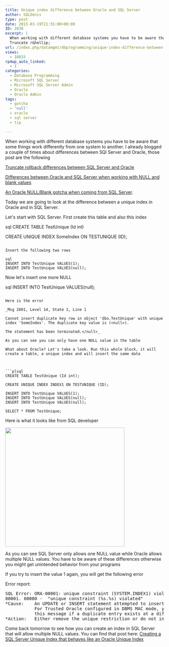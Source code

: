 ```yaml
---
title: Unique index difference between Oracle and SQL Server
author: SQLDenis
type: post
date: 2013-03-19T21:55:00+00:00
ID: 2038
excerpt: |
  When working with different database systems you have to be aware that some things work differently from one system to another. I already blogged a couple of times about differences between SQl Server and Oracle, those post are the following
  Truncate r&hellip;
url: /index.php/datamgmt/dbprogramming/unique-index-difference-between-oracle/
views:
  - 10833
rp4wp_auto_linked:
  - 1
categories:
  - Database Programming
  - Microsoft SQL Server
  - Microsoft SQL Server Admin
  - Oracle
  - Oracle Admin
tags:
  - gotcha
  - 'null'
  - oracle
  - sql server
  - tip

---
```

When working with different database systems you have to be aware that some things work differently from one system to another. I already blogged a couple of times about differences between SQl Server and Oracle, those post are the following
  
[Truncate rollback differences between SQL Server and Oracle][1]
  
[Differences between Oracle and SQL Server when working with NULL and blank values][2]
  
[An Oracle NULL/Blank gotcha when coming from SQL Server][3]. 

Today we are going to look at the difference between a unique index in Oracle and in SQL Server.

Let's start with SQL Server. First create this table and also this index

sql
CREATE TABLE TestUnique (Id int)


CREATE UNIQUE INDEX SomeIndex ON TESTUNIQUE (ID);
```

Insert the following two rows

sql
INSERT INTO TestUnique VALUES(1);
INSERT INTO TestUnique VALUES(null);
```

Now let's insert one more NULL

sql
INSERT INTO TestUnique VALUES(null);
```

Here is the error
  
_Msg 2601, Level 14, State 1, Line 1
  
Cannot insert duplicate key row in object 'dbo.TestUnique' with unique index 'SomeIndex'. The duplicate key value is (<null>).
  
The statement has been terminated.</null>_

As you can see you can only have one NULL value in the table

What about Oracle? Let's take a look. Run this whole block, it will create a table, a unique index and will insert the same data
  


```plsql
CREATE TABLE TestUnique (Id int);

CREATE UNIQUE INDEX INDEX1 ON TESTUNIQUE (ID);

INSERT INTO TestUnique VALUES(1);
INSERT INTO TestUnique VALUES(null);
INSERT INTO TestUnique VALUES(null);

SELECT * FROM TestUnique;
```

Here is what it looks like from SQL developer

<div class="image_block">
  <a href="/wp-content/uploads/blogs/DataMgmt/Denis/Oracle/OracleSQLOutput.PNG?mtime=1363737088"><img alt="" src="/wp-content/uploads/blogs/DataMgmt/Denis/Oracle/OracleSQLOutput.PNG?mtime=1363737088" width="379" height="377" /></a>
</div>

As you can see SQL Server only allows one NULL value while Oracle allows multiple NULL values. You have to be aware of these differences otherwise you might get unintended behavior from your programs

If you try to insert the value 1 again, you will get the following error

Error report:

<pre>SQL Error: ORA-00001: unique constraint (SYSTEM.INDEX1) violated
00001. 00000 -  "unique constraint (%s.%s) violated"
*Cause:    An UPDATE or INSERT statement attempted to insert a duplicate key.
           For Trusted Oracle configured in DBMS MAC mode, you may see
           this message if a duplicate entry exists at a different level.
*Action:   Either remove the unique restriction or do not insert the key.</pre>

Come back tomorrow to see how you can create an index in SQL Server that will allow multiple NULL values. You can find that post here: [Creating a SQL Server Unique Index that behaves like an Oracle Unique Index][4]

 [1]: /index.php/DataMgmt/DBAdmin/MSSQLServerAdmin/truncate-rollback-differences-between-sql
 [2]: /index.php/DataMgmt/DBProgramming/Oracle/differences-between-oracle-and-sql
 [3]: /index.php/DataMgmt/DBProgramming/Oracle/an-oracle-null-blank-gotcha
 [4]: /index.php/DataMgmt/DBProgramming/MSSQLServer/creating-a-sql-server-unique